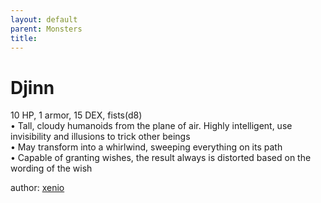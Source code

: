 ```yaml
---
layout: default
parent: Monsters
title:
---
```

# Djinn
10 HP, 1 armor, 15 DEX, fists(d8)  
• Tall, cloudy humanoids from the plane of air. Highly intelligent, use invisibility and illusions to trick other beings  
• May transform into a whirlwind, sweeping everything on its path  
• Capable of granting wishes, the result always is distorted based on the wording of the wish  




author: [xenio](https://xenioinabottle.blogspot.com/2021/02/classic-monsters-for-cairnito-part-1.html)
